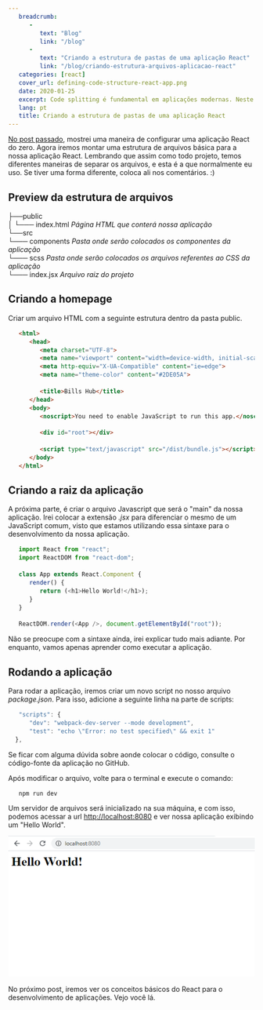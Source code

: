 ```yaml
---
   breadcrumb:
      -
         text: "Blog"
         link: "/blog"
      -             
         text: "Criando a estrutura de pastas de uma aplicação React"
         link: "/blog/criando-estrutura-arquivos-aplicacao-react"
   categories: [react]
   cover_url: defining-code-structure-react-app.png
   date: 2020-01-25
   excerpt: Code splitting é fundamental em aplicações modernas. Neste post compartilho com você como gosto de definir a estrutura de uma aplicação React
   lang: pt
   title: Criando a estrutura de pastas de uma aplicação React
---
```


[No post passado](/blog/configurando-uma-aplicacao-react), mostrei uma maneira de configurar uma aplicação React do zero. Agora iremos montar uma estrutura de arquivos básica para a nossa aplicação React. Lembrando que assim como todo projeto, temos diferentes maneiras de separar os arquivos, e esta é a que normalmente eu uso. Se tiver uma forma diferente, coloca ali nos comentários. :)

## Preview da estrutura de arquivos

├──public <br/>
│  └─── index.html *Página HTML que conterá nossa aplicação* <br/>
└──src <br/>
   └─── components *Pasta onde serão colocados os componentes da aplicação* <br/>
   └─── scss *Pasta onde serão colocados os arquivos referentes ao CSS da aplicação* <br/>
   └─── index.jsx *Arquivo raiz do projeto* <br/>

## Criando a homepage

Criar um arquivo HTML com a seguinte estrutura dentro da pasta public.

```HTML
   <html>
      <head>
         <meta charset="UTF-8">
         <meta name="viewport" content="width=device-width, initial-scale=1.0">
         <meta http-equiv="X-UA-Compatible" content="ie=edge">
         <meta name="theme-color" content="#2DE05A">
         
         <title>Bills Hub</title>
      </head>
      <body>
         <noscript>You need to enable JavaScript to run this app.</noscript>

         <div id="root"></div>

         <script type="text/javascript" src="/dist/bundle.js"></script>
      </body>
   </html>
```

## Criando a raiz da aplicação

A próxima parte, é criar o arquivo Javascript que será o "main" da nossa aplicação. Irei colocar a extensão *.jsx* para diferenciar o mesmo de um JavaScript comum, visto que estamos utilizando essa sintaxe para o desenvolvimento da nossa aplicação.

```javascript
   import React from "react";
   import ReactDOM from "react-dom";

   class App extends React.Component {
      render() {
         return (<h1>Hello World!</h1>);
      }
   }

   ReactDOM.render(<App />, document.getElementById("root"));
```

Não se preocupe com a sintaxe ainda, irei explicar tudo mais adiante. Por enquanto, vamos apenas aprender como executar a aplicação.

## Rodando a aplicação
Para rodar a aplicação, iremos criar um novo script no nosso arquivo *package.json*. Para isso, adicione a seguinte linha na parte de scripts:

```javascript
   "scripts": {
      "dev": "webpack-dev-server --mode development",
      "test": "echo \"Error: no test specified\" && exit 1"
  },
```

Se ficar com alguma dúvida sobre aonde colocar o código, consulte o código-fonte da aplicação no GitHub.

Após modificar o arquivo, volte para o terminal e execute o comando:

```
   npm run dev
```

Um servidor de arquivos será inicializado na sua máquina, e com isso, podemos acessar a url [http://localhost:8080](http://localhost:8080) e ver nossa aplicação exibindo um "Hello World".

![Hello World em React](/cdn/images/react/hello-world-react.png)

No próximo post, iremos ver os conceitos básicos do React para o desenvolvimento de aplicações. Vejo você lá.